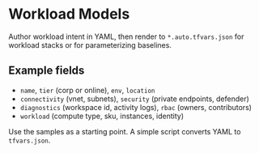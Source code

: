 # Workload Models

Author workload intent in YAML, then render to `*.auto.tfvars.json` for workload stacks or for parameterizing baselines.

## Example fields

- `name`, `tier` (corp or online), `env`, `location`
- `connectivity` (vnet, subnets), `security` (private endpoints, defender)
- `diagnostics` (workspace id, activity logs), `rbac` (owners, contributors)
- `workload` (compute type, sku, instances, identity)

Use the samples as a starting point. A simple script converts YAML to `tfvars.json`.
